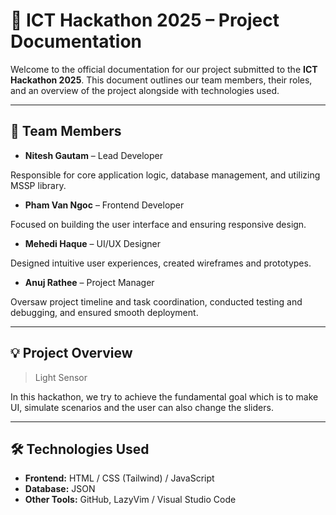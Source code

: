 # 📄 ICT Hackathon 2025 – Project Documentation

Welcome to the official documentation for our project submitted to the **ICT Hackathon 2025**. This document outlines our team members, their roles, and an overview of the project alongside with technologies used.

---

## 👥 Team Members

- **Nitesh Gautam** – Lead Developer

Responsible for core application logic, database management, and utilizing MSSP library.

- **Pham Van Ngoc** – Frontend Developer

Focused on building the user interface and ensuring responsive design.

- **Mehedi Haque** – UI/UX Designer

Designed intuitive user experiences, created wireframes and prototypes.

- **Anuj Rathee** – Project Manager 

Oversaw project timeline and task coordination, conducted testing and debugging, and ensured smooth deployment.

---

## 💡 Project Overview

> Light Sensor

In this hackathon, we try to achieve the fundamental goal which is to make UI, simulate scenarios and the user can also change the sliders.

---

## 🛠️ Technologies Used

- **Frontend:** HTML / CSS (Tailwind) / JavaScript
- **Database:** JSON
- **Other Tools:** GitHub, LazyVim / Visual Studio Code

